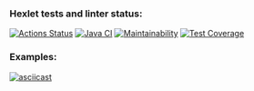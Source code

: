 ### Hexlet tests and linter status:
[![Actions Status](https://github.com/bf-6/java-project-71/workflows/hexlet-check/badge.svg)](https://github.com/bf-6/java-project-71/actions)
[![Java CI](https://github.com/bf-6/java-project-71/workflows/Java%20CI/badge.svg)](https://github.com/bf-6/java-project-71/actions/workflows/main.yml)
[![Maintainability](https://api.codeclimate.com/v1/badges/a2b15874d3ad498f8d3f/maintainability)](https://codeclimate.com/github/bf-6/java-project-71/maintainability)
[![Test Coverage](https://api.codeclimate.com/v1/badges/a2b15874d3ad498f8d3f/test_coverage)](https://codeclimate.com/github/bf-6/java-project-71/test_coverage)


### Examples:
[![asciicast](https://asciinema.org/a/sgod2iN7xPB4Wvoc7FxIzw3R6.svg)](https://asciinema.org/a/sgod2iN7xPB4Wvoc7FxIzw3R6)